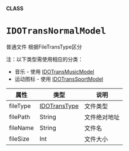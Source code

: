 **CLASS**

# `IDOTransNormalModel`

普通文件
根据FileTransType区分

注：以下类型需使用相应的分类：
- 音乐 - 使用 [IDOTransMusicModel](IDOTransMusicModel.md)
- 运动图标 - 使用  [IDOTransSportModel](IDOTransSportModel.md)



| 属性       | 类型                                    | 说明         |
| ---------- | --------------------------------------- | ------------ |
| fileType   | [IDOTransType](../enum/IDOTransType.md) | 文件类型     |
| filePath   | String                                  | 文件绝对地址 |
| fileName   | String                                  | 文件名       |
| fileSize   | Int                                     | 文件大小     |


